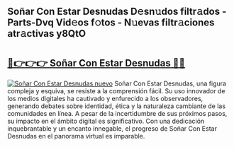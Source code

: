 ## Soñar Con Estar Desnudas D𝚎sn𝚞dos filtr𝚊dos - Parts-Dvq Vid𝚎os f𝚘tos - N𝚞evas filtr𝚊ciones atr𝚊ctivas y8QtO

# <h2><a href="http://mbcjma.tromn.icu/?c=So%c3%b1ar+Con+Estar+Desnudas">🔗👉👉👉 Soñar Con Estar Desnudas 🔗🔗</a></h2>

[![Soñar Con Estar Desnudas nuevo](https://i.imgur.com/pEAQMta.gif)](http://mbcjma.tromn.icu/?c=So%c3%b1ar+Con+Estar+Desnudas)
Soñar Con Estar Desnudas, una figura compleja y esquiva, se resiste a la comprensión fácil. Su uso innovador de los medios digitales ha cautivado y enfurecido a los observadores, generando debates sobre identidad, ética y la naturaleza cambiante de las comunidades en línea. A pesar de la incertidumbre de sus próximos pasos, su impacto en el ámbito digital es significativo. Con una dedicación inquebrantable y un encanto innegable, el progreso de Soñar Con Estar Desnudas en el panorama virtual es imparable.
